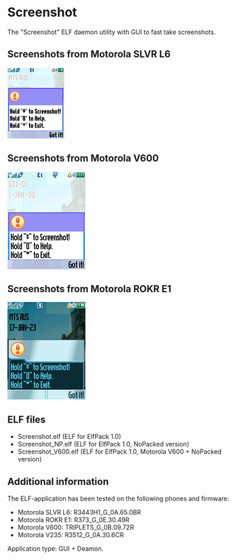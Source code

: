 Screenshot
==========

The "Screenshot" ELF daemon utility with GUI to fast take screenshots.

## Screenshots from Motorola SLVR L6

![Screenshot of Screenshot from Motorola L6](../images/Screenshot_Screenshot_L6_1.png)

## Screenshots from Motorola V600

![Screenshot of Screenshot from Motorola V600](../images/Screenshot_Screenshot_V600_1.png)

## Screenshots from Motorola ROKR E1

![Screenshot of Screenshot from Motorola ROKR E1](../images/Screenshot_Screenshot_E1_1.png)

## ELF files

* Screenshot.elf (ELF for ElfPack 1.0)
* Screenshot_NP.elf (ELF for ElfPack 1.0, NoPacked version)
* Screenshot_V600.elf (ELF for ElfPack 1.0, Motorola V600 + NoPacked version)

## Additional information

The ELF-application has been tested on the following phones and firmware:

* Motorola SLVR L6: R3443H1_G_0A.65.0BR
* Motorola ROKR E1: R373_G_0E.30.49R
* Motorola V600: TRIPLETS_G_0B.09.72R
* Motorola V235: R3512_G_0A.30.6CR

Application type: GUI + Deamon.
